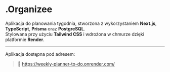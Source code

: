 # .Organizee

Aplikacja do planowania tygodnia, stworzona z wykorzystaniem **Next.js**, **TypeScript**, **Prisma** oraz **PostgreSQL**.  
Stylowana przy użyciu **Tailwind CSS** i wdrożona w chmurze dzięki platformie **Render**.

---

Aplikacja dostępna pod adresem:

> 🔗 https://weekly-planner-to-do.onrender.com/

